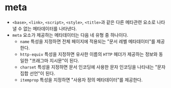# meta

- `<base>`, `<link>`, `<script>`, `<style>`, `<title>`과 같은 다른 메타관련 요소로 나타낼 수 없는 메타데이터를 나타낸다.
- `meta` 요소가 제공하는 메타데이터는 다음 네 유형 중 하나이다.
  - `name` 특성을 지정하면 전체 페이지에 적용되는 "문서 레벨 메타데이터"를 제공한다.
  - `http-equiv` 특성을 지정하면 유사한 이름의 `HTTP` 헤더가 제공하는 정보와 동일한 "프래그마 지시문"이 된다.
  - `charset` 특성을 지정하면 문서 인코딩에 사용한 문자 인코딩을 나타내는 "문자 집합 선언"이 된다.
  - `itemprop` 특성을 지정하면 "사용자 정의 메타데이터"를 제공한다.
